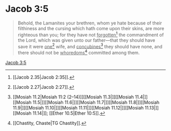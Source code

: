 # Jacob 3:5

> Behold, the Lamanites your brethren, whom ye hate because of their filthiness and the cursing which hath come upon their skins, are more righteous than you; for they have not <u>forgotten</u>[^a] the commandment of the Lord, which was given unto our father—that they should have save it were <u>one</u>[^b] wife, and <u>concubines</u>[^c] they should have none, and there should not be <u>whoredoms</u>[^d] committed among them.

[Jacob 3:5](https://www.churchofjesuschrist.org/study/scriptures/bofm/jacob/3?lang=eng&id=p5#p5)


[^a]: [[Jacob 2.35|Jacob 2:35]].  
[^b]: [[Jacob 2.27|Jacob 2:27]].  
[^c]: [[Mosiah 11.2|Mosiah 11:2 (2–14)]][[Mosiah 11.3|]][[Mosiah 11.4|]][[Mosiah 11.5|]][[Mosiah 11.6|]][[Mosiah 11.7|]][[Mosiah 11.8|]][[Mosiah 11.9|]][[Mosiah 11.10|]][[Mosiah 11.11|]][[Mosiah 11.12|]][[Mosiah 11.13|]][[Mosiah 11.14|]]; [[Ether 10.5|Ether 10:5]].  
[^d]: [[Chastity, Chaste|TG Chastity]].  

